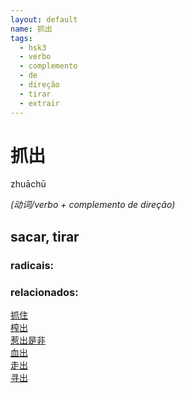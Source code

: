 ```yaml
--- 
layout: default
name: 抓出 
tags: 
  - hsk3
  - verbo
  - complemento
  - de
  - direção
  - tirar
  - extrair
--- 
```

# 抓出 
zhuāchū  
 
*(动词/verbo + complemento de direção)*  
## sacar, tirar 
### radicais: 
### relacionados: 
[抓住](/zhengshidu/hsk3/抓住)  
[榨出](/zhengshidu/hsk7-9/榨出)  
[惹出是非](/zhengshidu/outras/惹出是非)  
[血出](/zhengshidu/outras/血出)  
[走出](/zhengshidu/outras/走出)  
[寻出](/zhengshidu/outras/寻出)  
